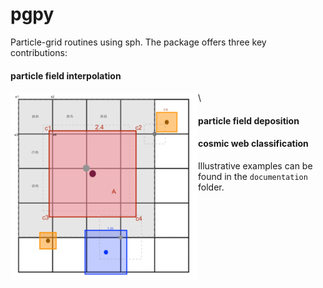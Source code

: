 # pgpy
 Particle-grid routines using sph. The package offers three key contributions: 
 
 #### particle field __interpolation__
 <img src="./documentation/plots/cic_adaptive.png" width="300" height="300" align="left" /> \
 
 #### particle field __deposition__
 #### cosmic web __classification__

 Illustrative examples can be found in the `documentation` folder.
